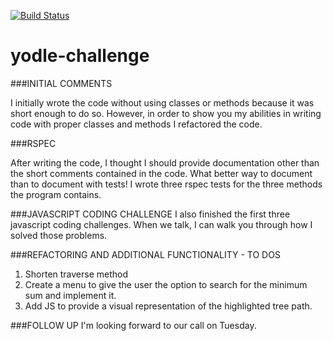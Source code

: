 [![Build Status](https://travis-ci.org/crywolfe/yodle-challenge.svg?branch=master)](https://travis-ci.org/crywolfe/yodle-challenge)

yodle-challenge
===============

###INITIAL COMMENTS

I initially wrote the code without using classes or methods because it was short enough to do so.  However, in order to show you my abilities in writing code with proper classes and methods I refactored the code.

###RSPEC

After writing the code, I thought I should provide documentation other than the short comments contained in the code.  What better way to document than to document with tests!  I wrote three rspec tests for the three methods the program contains.

###JAVASCRIPT CODING CHALLENGE
I also finished the first three javascript coding challenges.  When we talk, I can walk you through how I solved those problems.

###REFACTORING AND ADDITIONAL FUNCTIONALITY - TO DOS
1.  Shorten traverse method
2.  Create a menu to give the user the option to search for the minimum sum and implement it.
3.  Add JS to provide a visual representation of the highlighted tree path.

###FOLLOW UP
I'm looking forward to our call on Tuesday.
